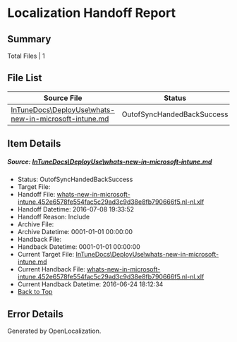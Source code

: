 # <a name='report-top'></a> Localization Handoff Report

## Summary
 Total Files | 1

## File List
 Source File | Status | Details 
 ----------- | ------ | ------- 
 [InTuneDocs\DeployUse\whats-new-in-microsoft-intune.md](https://github.com/Microsoft/IntuneDocs-pr/blob/5c1ebdf41f54e28727328ba30f1b45f6775c39ef/InTuneDocs/DeployUse/whats-new-in-microsoft-intune.md) | OutofSyncHandedBackSuccess | [Details](#74733f7dd3928f5469113138de3d1e93d022116e259)

## Item Details
##### <a name='74733f7dd3928f5469113138de3d1e93d022116e259'></a> Source: [InTuneDocs\DeployUse\whats-new-in-microsoft-intune.md](https://github.com/Microsoft/IntuneDocs-pr/blob/5c1ebdf41f54e28727328ba30f1b45f6775c39ef/InTuneDocs/DeployUse/whats-new-in-microsoft-intune.md)
* Status: OutofSyncHandedBackSuccess
* Target File: 
* Handoff File: [whats-new-in-microsoft-intune.452e6578fe554fac5c29ad3c9d38e8fb790666f5.nl-nl.xlf](https://github.com/Microsoft/EM.handoff/blob/8007f49a505bd14c5c07ef329eb0fa3607c5dd75/ol-handoff/Microsoft/IntuneDocs-pr.nl-nl/master/whats-new-in-microsoft-intune.452e6578fe554fac5c29ad3c9d38e8fb790666f5.nl-nl.xlf)
* Handoff Datetime: 2016-07-08 19:33:52
* Handoff Reason: Include
* Archive File: 
* Archive Datetime: 0001-01-01 00:00:00
* Handback File: 
* Handback Datetime: 0001-01-01 00:00:00
* Current Target File: [InTuneDocs\DeployUse\whats-new-in-microsoft-intune.md](https://github.com/Microsoft/IntuneDocs-pr.nl-nl/blob/c1173645427b9381945bdae4adea8159d5818ea6/InTuneDocs/DeployUse/whats-new-in-microsoft-intune.md)
* Current Handback File: [whats-new-in-microsoft-intune.452e6578fe554fac5c29ad3c9d38e8fb790666f5.nl-nl.xlf](https://github.com/Microsoft/EM.handback/blob/55eed4df482592b1198ffff4f7fd07fb5d8799ba/ol-handback/Microsoft/IntuneDocs-pr.nl-nl/master/whats-new-in-microsoft-intune.452e6578fe554fac5c29ad3c9d38e8fb790666f5.nl-nl.xlf)
* Current Handback Datetime: 2016-06-24 18:12:34
* [Back to Top](#report-top)


## Error Details

Generated by OpenLocalization.
